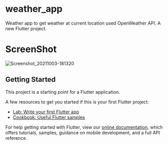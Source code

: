 # weather_app
Weather app to get weather at current location used OpenWeather API.
A new Flutter project.
# ScreenShot
![Screenshot_20211003-181320](https://user-images.githubusercontent.com/26098900/135764954-4d2a8252-aaa7-4a2a-8460-273bb2a44009.jpg)

## Getting Started

This project is a starting point for a Flutter application.

A few resources to get you started if this is your first Flutter project:

- [Lab: Write your first Flutter app](https://flutter.dev/docs/get-started/codelab)
- [Cookbook: Useful Flutter samples](https://flutter.dev/docs/cookbook)

For help getting started with Flutter, view our
[online documentation](https://flutter.dev/docs), which offers tutorials,
samples, guidance on mobile development, and a full API reference.
